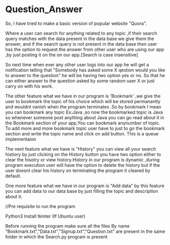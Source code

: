 # Question_Answer

So, I have tried to make a basic version of popular website "Quora".

Where a user can search for anything related to any topic ,if their search query matches with the data present in the data base we give them the answer, and if the search query is not present in the data base then user has the option to request the answer from other user who are using our app ,by just posting it on the on our app.[Search is case insensitive]

So next time when ever any other user logs into our app he will get a notification telling that "Somebody has asked some X qestion would you like to answer to the question" he will be having two option yes or no. So that he can either answer to the question asked by some random user X or just carry on with his work.

The other feature what we have in our program is 'Bookmark' ,we give the user to bookmark the topic of his choice which will be stored permanantly and wouldnt vanish when the program terminates .So by bookmark I mean you can bookmark any topic Ex:Java ,so now the bookmarked topic is Java so whenever someone post anything about Java you can go read about it in the Bookmark section of your app,You can bookmark anynumber of topic. To add more and more bookmark topic user have to just to go the bookmark section and write the topic name and click on add button. This is a queue implementaion

The next feature what we have is "History" you can view all your search histiory by just clicking on the History button you have two option either to clear the hisotry or view history.History in our program is dynamic ,during program execution user will have the option to delete the history but if the user doesnt clear his history on terminating the program it cleared by default.

One more feature what we have in our program is "Add data" by this feature you can add data to our data base by just filling the topic and description about it.

//Pre requisite to run the program 

Python3
Install tkinter (If Ubuntu user)

Before running the program make sure all the files By name "Bookmark.txt","Data.txt","Signup.txt","Question.txt" are present in the same folder in which the Search.py program is present

